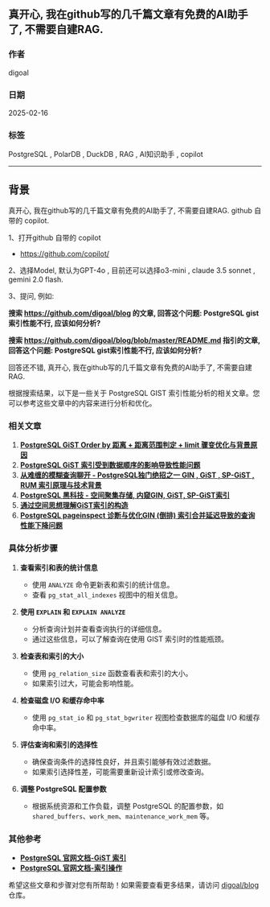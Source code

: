 ## 真开心, 我在github写的几千篇文章有免费的AI助手了, 不需要自建RAG.   
                                                                                                  
### 作者                                                                      
digoal                                                                      
                                                                             
### 日期                                                                           
2025-02-16                                                                     
                                                                          
### 标签                                                                        
PostgreSQL , PolarDB , DuckDB , RAG , AI知识助手 , copilot              
                                                                                                 
----                                                                          
                                                                                        
## 背景      
真开心, 我在github写的几千篇文章有免费的AI助手了, 不需要自建RAG. github 自带的 copilot.  
  
1、打开github 自带的 copilot  
- https://github.com/copilot/  
  
2、选择Model, 默认为GPT-4o , 目前还可以选择o3-mini , claude 3.5 sonnet , gemini 2.0 flash.    
  
3、提问, 例如:   
  
<b> 搜索 https://github.com/digoal/blog 的文章, 回答这个问题: PostgreSQL gist索引性能不行, 应该如何分析? </b>   
  
<b> 搜索 https://github.com/digoal/blog/blob/master/README.md 指引的文章, 回答这个问题: PostgreSQL gist索引性能不行, 应该如何分析? </b>   
  
回答还不错, 真开心, 我在github写的几千篇文章有免费的AI助手了, 不需要自建RAG.     
  
根据搜索结果，以下是一些关于 PostgreSQL GIST 索引性能分析的相关文章。您可以参考这些文章中的内容来进行分析和优化。  
  
### 相关文章  
1. **[PostgreSQL GiST Order by 距离 + 距离范围判定 + limit 骤变优化与背景原因](https://github.com/digoal/blog/blob/master/201912/20191218_02.md)**  
2. **[PostgreSQL GiST 索引受到数据顺序的影响导致性能问题](https://github.com/digoal/blog/blob/master/202112/20211205_01.md)**  
3. **[从难缠的模糊查询聊开 - PostgreSQL独门绝招之一 GIN , GiST , SP-GiST , RUM 索引原理与技术背景](https://github.com/digoal/blog/blob/master/201612/20161231_01.md)**  
4. **[PostgreSQL 黑科技 - 空间聚集存储, 内窥GIN, GiST, SP-GiST索引](https://github.com/digoal/blog/blob/master/201709/20170905_01.md)**  
5. **[通过空间思想理解GiST索引的构造](https://github.com/digoal/blog/blob/master/201708/20170825_01.md)**  
6. **[PostgreSQL pageinspect 诊断与优化GIN (倒排) 索引合并延迟导致的查询性能下降问题](https://github.com/digoal/blog/blob/master/201809/20180919_02.md)**  
  
### 具体分析步骤  
1. **查看索引和表的统计信息**  
   - 使用 `ANALYZE` 命令更新表和索引的统计信息。  
   - 查看 `pg_stat_all_indexes` 视图中的相关信息。  
  
2. **使用 `EXPLAIN` 和 `EXPLAIN ANALYZE`**  
   - 分析查询计划并查看查询执行的详细信息。  
   - 通过这些信息，可以了解查询在使用 GIST 索引时的性能瓶颈。  
  
3. **检查表和索引的大小**  
   - 使用 `pg_relation_size` 函数查看表和索引的大小。  
   - 如果索引过大，可能会影响性能。  
  
4. **检查磁盘 I/O 和缓存命中率**  
   - 使用 `pg_stat_io` 和 `pg_stat_bgwriter` 视图检查数据库的磁盘 I/O 和缓存命中率。  
  
5. **评估查询和索引的选择性**  
   - 确保查询条件的选择性良好，并且索引能够有效过滤数据。  
   - 如果索引选择性差，可能需要重新设计索引或修改查询。  
  
6. **调整 PostgreSQL 配置参数**  
   - 根据系统资源和工作负载，调整 PostgreSQL 的配置参数，如 `shared_buffers`、`work_mem`、`maintenance_work_mem` 等。  
  
### 其他参考  
- **[PostgreSQL 官网文档-GiST 索引](https://www.postgresql.org/docs/current/gist.html)**  
- **[PostgreSQL 官网文档-索引操作](https://www.postgresql.org/docs/current/indexes.html)**  
  
希望这些文章和步骤对您有所帮助！如果需要查看更多结果，请访问 [digoal/blog](https://github.com/digoal/blog) 仓库。  
  
  

